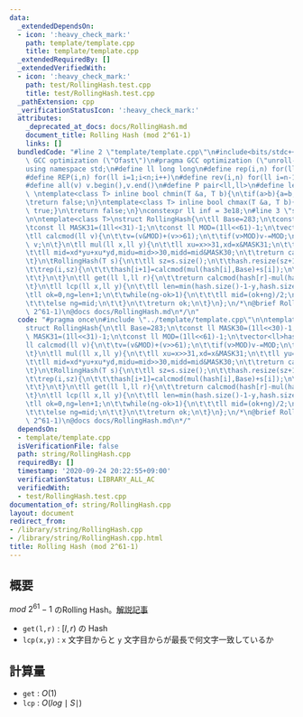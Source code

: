 ```yaml
---
data:
  _extendedDependsOn:
  - icon: ':heavy_check_mark:'
    path: template/template.cpp
    title: template/template.cpp
  _extendedRequiredBy: []
  _extendedVerifiedWith:
  - icon: ':heavy_check_mark:'
    path: test/RollingHash.test.cpp
    title: test/RollingHash.test.cpp
  _pathExtension: cpp
  _verificationStatusIcon: ':heavy_check_mark:'
  attributes:
    _deprecated_at_docs: docs/RollingHash.md
    document_title: Rolling Hash (mod 2^61-1)
    links: []
  bundledCode: "#line 2 \"template/template.cpp\"\n#include<bits/stdc++.h>\n#pragma\
    \ GCC optimization (\"Ofast\")\n#pragma GCC optimization (\"unroll-loops\")\n\
    using namespace std;\n#define ll long long\n#define rep(i,n) for(ll i=0;i<n;i++)\n\
    #define REP(i,n) for(ll i=1;i<n;i++)\n#define rev(i,n) for(ll i=n-1;i>=0;i--)\n\
    #define all(v) v.begin(),v.end()\n#define P pair<ll,ll>\n#define len(s) (ll)s.size()\n\
    \ \ntemplate<class T> inline bool chmin(T &a, T b){\n\tif(a>b){a=b;return true;}\n\
    \treturn false;\n}\ntemplate<class T> inline bool chmax(T &a, T b){\n\tif(a<b){a=b;return\
    \ true;}\n\treturn false;\n}\nconstexpr ll inf = 3e18;\n#line 3 \"string/RollingHash.cpp\"\
    \n\ntemplate<class T>\nstruct RollingHash{\n\tll Base=283;\n\tconst ll MASK30=(1ll<<30)-1;\n\
    \tconst ll MASK31=(1ll<<31)-1;\n\tconst ll MOD=(1ll<<61)-1;\n\tvector<ll>hash,power;\n\
    \tll calcmod(ll v){\n\t\tv=(v&MOD)+(v>>61);\n\t\tif(v>MOD)v-=MOD;\n\t\treturn\
    \ v;\n\t}\n\tll mul(ll x,ll y){\n\t\tll xu=x>>31,xd=x&MASK31;\n\t\tll yu=y>>31,yd=y&MASK31;\n\
    \t\tll mid=xd*yu+xu*yd,midu=mid>>30,midd=mid&MASK30;\n\t\treturn calcmod(xu*yu*2+midu+(midd<<31)+xd*yd);\n\
    \t}\n\tRollingHash(T s){\n\t\tll sz=s.size();\n\t\thash.resize(sz+1,0);power.resize(sz+1,1);\n\
    \t\trep(i,sz){\n\t\t\thash[i+1]=calcmod(mul(hash[i],Base)+s[i]);\n\t\t\tpower[i+1]=calcmod(mul(power[i],Base));\n\
    \t\t}\n\t}\n\tll get(ll l,ll r){\n\t\treturn calcmod(hash[r]-mul(hash[l],power[r-l])+MOD);\n\
    \t}\n\tll lcp(ll x,ll y){\n\t\tll len=min(hash.size()-1-y,hash.size()-1-x);\n\t\
    \tll ok=0,ng=len+1;\n\t\twhile(ng-ok>1){\n\t\t\tll mid=(ok+ng)/2;\n\t\t\tif(get(x,x+mid)==get(y,y+mid))ok=mid;\n\
    \t\t\telse ng=mid;\n\t\t}\n\t\treturn ok;\n\t}\n};\n/*\n@brief Rolling Hash (mod\
    \ 2^61-1)\n@docs docs/RollingHash.md\n*/\n"
  code: "#pragma once\n#include \"../template/template.cpp\"\n\ntemplate<class T>\n\
    struct RollingHash{\n\tll Base=283;\n\tconst ll MASK30=(1ll<<30)-1;\n\tconst ll\
    \ MASK31=(1ll<<31)-1;\n\tconst ll MOD=(1ll<<61)-1;\n\tvector<ll>hash,power;\n\t\
    ll calcmod(ll v){\n\t\tv=(v&MOD)+(v>>61);\n\t\tif(v>MOD)v-=MOD;\n\t\treturn v;\n\
    \t}\n\tll mul(ll x,ll y){\n\t\tll xu=x>>31,xd=x&MASK31;\n\t\tll yu=y>>31,yd=y&MASK31;\n\
    \t\tll mid=xd*yu+xu*yd,midu=mid>>30,midd=mid&MASK30;\n\t\treturn calcmod(xu*yu*2+midu+(midd<<31)+xd*yd);\n\
    \t}\n\tRollingHash(T s){\n\t\tll sz=s.size();\n\t\thash.resize(sz+1,0);power.resize(sz+1,1);\n\
    \t\trep(i,sz){\n\t\t\thash[i+1]=calcmod(mul(hash[i],Base)+s[i]);\n\t\t\tpower[i+1]=calcmod(mul(power[i],Base));\n\
    \t\t}\n\t}\n\tll get(ll l,ll r){\n\t\treturn calcmod(hash[r]-mul(hash[l],power[r-l])+MOD);\n\
    \t}\n\tll lcp(ll x,ll y){\n\t\tll len=min(hash.size()-1-y,hash.size()-1-x);\n\t\
    \tll ok=0,ng=len+1;\n\t\twhile(ng-ok>1){\n\t\t\tll mid=(ok+ng)/2;\n\t\t\tif(get(x,x+mid)==get(y,y+mid))ok=mid;\n\
    \t\t\telse ng=mid;\n\t\t}\n\t\treturn ok;\n\t}\n};\n/*\n@brief Rolling Hash (mod\
    \ 2^61-1)\n@docs docs/RollingHash.md\n*/"
  dependsOn:
  - template/template.cpp
  isVerificationFile: false
  path: string/RollingHash.cpp
  requiredBy: []
  timestamp: '2020-09-24 20:22:55+09:00'
  verificationStatus: LIBRARY_ALL_AC
  verifiedWith:
  - test/RollingHash.test.cpp
documentation_of: string/RollingHash.cpp
layout: document
redirect_from:
- /library/string/RollingHash.cpp
- /library/string/RollingHash.cpp.html
title: Rolling Hash (mod 2^61-1)
---
```

## 概要

$mod\ 2^{61}-1$ のRolling Hash。[解説記事](https://qiita.com/keymoon/items/11fac5627672a6d6a9f6)

- ```get(l,r)``` : $[l,r)$ の Hash
- ```lcp(x,y)``` : ```x``` 文字目からと ```y``` 文字目からが最長で何文字一致しているか

## 計算量

- ```get``` : $O(1)$
- ```lcp``` : $O(log \mid S \mid)$